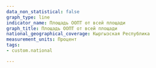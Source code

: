 ```yaml
---
data_non_statistical: false
graph_type: line
indicator_name: Площадь ООПТ от всей площади
graph_title: Площадь ООПТ от всей площади
national_geographical_coverage: Кыргызская Республика
measurement_units: Процент
tags:
- custom.national

---
```

